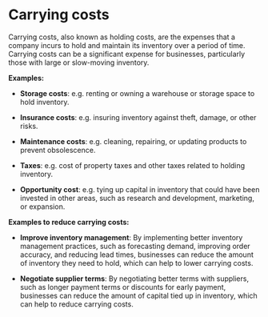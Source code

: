 # Carrying costs

Carrying costs, also known as holding costs, are the expenses that a company incurs to hold and maintain its inventory over a period of time. Carrying costs can be a significant expense for businesses, particularly those with large or slow-moving inventory.

**Examples:**

* **Storage costs**: e.g. renting or owning a warehouse or storage space to hold inventory.

* **Insurance costs**: e.g. insuring inventory against theft, damage, or other risks.

* **Maintenance costs**: e.g. cleaning, repairing, or updating products to prevent obsolescence.

* **Taxes**: e.g. cost of property taxes and other taxes related to holding inventory.

* **Opportunity cost**: e.g. tying up capital in inventory that could have been invested in other areas, such as research and development, marketing, or expansion.

**Examples to reduce carrying costs:**

* **Improve inventory management**: By implementing better inventory management practices, such as forecasting demand, improving order accuracy, and reducing lead times, businesses can reduce the amount of inventory they need to hold, which can help to lower carrying costs.

* **Negotiate supplier terms**: By negotiating better terms with suppliers, such as longer payment terms or discounts for early payment, businesses can reduce the amount of capital tied up in inventory, which can help to reduce carrying costs.
